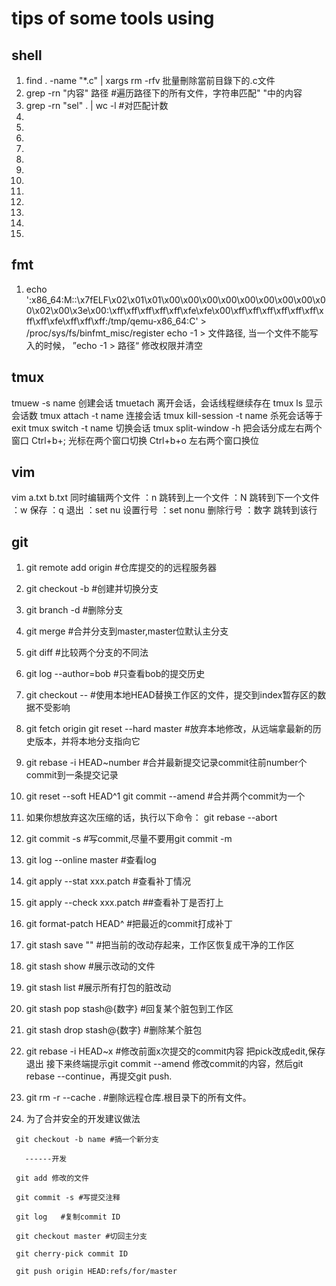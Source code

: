 # tips of some tools using
## shell 
1. find . -name "*.c" | xargs rm -rfv  批量刪除當前目錄下的.c文件
2. grep -rn "内容" 路径  #遍历路径下的所有文件，字符串匹配" "中的内容
3. grep -rn  "sel" . | wc -l    #对匹配计数
4. 
5. 
6. 
7. 
8. 
9. 
10.
11.
12.
13.
14.
15.

## fmt
1. echo ':x86_64:M::\x7fELF\x02\x01\x01\x00\x00\x00\x00\x00\x00\x00\x00\x00\x02\x00\x3e\x00:\xff\xff\xff\xff\xff\xfe\xfe\x00\xff\xff\xff\xff\xff\xff\xff\xff\xfe\xff\xff\xff:/tmp/qemu-x86_64:C' > /proc/sys/fs/binfmt_misc/register
   echo -1 > 文件路径, 当一个文件不能写入的时候， ”echo -1 > 路径“ 修改权限并清空


## tmux 
tmuew -s name      创建会话
tmuetach           离开会话，会话线程继续存在
tmux ls               显示会话数
tmux attach -t name   连接会话
tmux kill-session -t name 杀死会话等于exit
tmux switch -t name   切换会话
tmux split-window -h   把会话分成左右两个窗口
Ctrl+b+;              光标在两个窗口切换
Ctrl+b+o              左右两个窗口换位  

## vim
vim a.txt b.txt    同时编辑两个文件
：n        跳转到上一个文件
：N        跳转到下一个文件
：w        保存
：q        退出
：set nu   设置行号
：set nonu 删除行号
：数字     跳转到该行

## git 
1. git remote add origin <git URL>   #仓库提交的的远程服务器
2. git checkout -b <branch name>     #创建并切换分支 
3. git branch -d  <branch name>      #删除分支
4. git merge <branch name>           #合并分支到master,master位默认主分支
5. git diff <source branch> <target branch> #比较两个分支的不同法
6. git log --author=bob               #只查看bob的提交历史
7. git checkout --<filename>  #使用本地HEAD替换工作区的文件，提交到index暂存区的数据不受影响
8. git fetch origin 
   git reset --hard master #放弃本地修改，从远端拿最新的历史版本，并将本地分支指向它
9. git rebase -i HEAD~number #合并最新提交记录commit往前number个commit到一条提交记录
10. git reset --soft HEAD^1
    git commit --amend  #合并两个commit为一个
11. 如果你想放弃这次压缩的话，执行以下命令：
      git rebase --abort
12. git commit -s    #写commit,尽量不要用git commit -m
13. git log --online master  #查看log
14. git apply --stat xxx.patch   #查看补丁情况
15. git apply --check xxx.patch  ##查看补丁是否打上
16. git format-patch HEAD^      #把最近的commit打成补丁


17. git stash save "" #把当前的改动存起来，工作区恢复成干净的工作区
18. git stash show #展示改动的文件
19. git stash list  #展示所有打包的脏改动
20. git stash pop stash@{数字}  #回复某个脏包到工作区
21. git stash drop stash@{数字}  #删除某个脏包

22. git rebase -i HEAD~x  #修改前面x次提交的commit内容 把pick改成edit,保存退出
接下来终端提示git commit --amend 修改commit的内容，然后git rebase --continue，再提交git push.


23. git rm -r --cache . #删除远程仓库.根目录下的所有文件。
24. 为了合并安全的开发建议做法

```
 git checkout -b name #搞一个新分支
   
   ------开发
 
 git add 修改的文件

 git commit -s #写提交注释

 git log   #复制commit ID

 git checkout master #切回主分支

 git cherry-pick commit ID

 git push origin HEAD:refs/for/master



```
